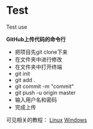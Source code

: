 # Test
Test use

**GitHub上传代码的命令行**

* 把项目先git clone下来
* 在文件夹中进行修改
* 在文件夹中打开终端
* git init
* git add .
* git commit -m "commit"
* git push -u origin master
* 输入用户名和密码
* 完成上传

可见相关的教程：
[Linux](https://blog.csdn.net/htwhtw123/article/details/77069581 "Readme") 
[Windows](https://blog.csdn.net/htwhtw123/article/details/77069581 "Readme") 
